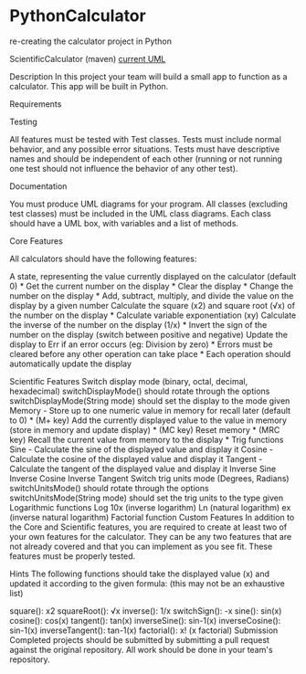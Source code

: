 # PythonCalculator
re-creating the calculator project in Python

ScientificCalculator (maven) 
<a href="https://lucid.app/lucidchart/97fac3af-0824-4f72-b818-2256198b65ea/edit?viewport_loc=-1051%2C-827%2C2364%2C1046%2C0_0&invitationId=inv_3c21faf0-b29c-476f-b706-c0ce044a68f1"> current UML</a>

Description
In this project your team will build a small app to function as a calculator. This app will be built in Python.


Requirements

Testing

All features must be tested with Test classes. Tests must include normal behavior, and any possible error situations. Tests must have descriptive names and should be independent of each other (running or not running one test should not influence the behavior of any other test).

Documentation

You must produce UML diagrams for your program. All classes (excluding test classes) must be included in the UML class diagrams. Each class should have a UML box, with variables and a list of methods.

Core Features

All calculators should have the following features:

A state, representing the value currently displayed on the calculator (default 0) *
Get the current number on the display *
Clear the display *
Change the number on the display *
Add, subtract, multiply, and divide the value on the display by a given number
Calculate the square (x2) and square root (√x) of the number on the display *
Calculate variable exponentiation (xy)
Calculate the inverse of the number on the display (1/x) *
Invert the sign of the number on the display (switch between positive and negative)
Update the display to Err if an error occurs (eg: Division by zero) *
Errors must be cleared before any other operation can take place *
Each operation should automatically update the display

Scientific Features
Switch display mode (binary, octal, decimal, hexadecimal)
switchDisplayMode() should rotate through the options
switchDisplayMode(String mode) should set the display to the mode given
Memory - Store up to one numeric value in memory for recall later (default to 0) *
(M+ key) Add the currently displayed value to the value in memory (store in memory and update display) *
(MC key) Reset memory *
(MRC key) Recall the current value from memory to the display *
Trig functions
Sine - Calculate the sine of the displayed value and display it
Cosine - Calculate the cosine of the displayed value and display it
Tangent - Calculate the tangent of the displayed value and display it
Inverse Sine
Inverse Cosine
Inverse Tangent
Switch trig units mode (Degrees, Radians)
switchUnitsMode() should rotate through the options
switchUnitsMode(String mode) should set the trig units to the type given
Logarithmic functions
Log
10x (inverse logarithm)
Ln (natural logarithm)
ex (inverse natural logarithm)
Factorial function
Custom Features
In addition to the Core and Scientific features, you are required to create at least two of your own features for the calculator. They can be any two features that are not already covered and that you can implement as you see fit. These features must be properly tested.

Hints
The following functions should take the displayed value (x) and updated it according to the given formula: (this may not be an exhaustive list)

square(): x2
squareRoot(): √x
inverse(): 1/x
switchSign(): -x
sine(): sin(x)
cosine(): cos(x)
tangent(): tan(x)
inverseSine(): sin-1(x)
inverseCosine(): sin-1(x)
inverseTangent(): tan-1(x)
factorial(): x! (x factorial)
Submission
Completed projects should be submitted by submitting a pull request against the original repository. All work should be done in your team's repository.
